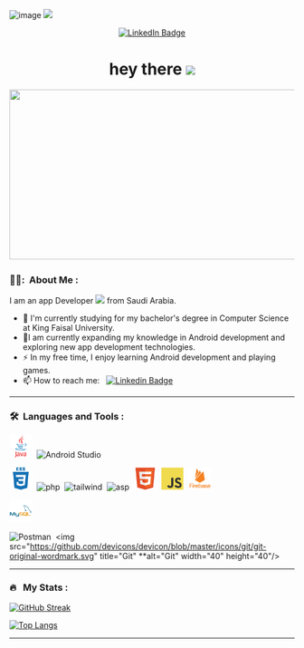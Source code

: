 ![image](https://github.com/FzHFz/FzHFz/assets/88466355/655301f7-eda0-4ae2-93b1-7905b07c2b75)
<img src="https://media.giphy.com/media/M9gbBd9nbDrOTu1Mqx/giphy.gif" width="100"/>
<p align="center">
<a href="https://www.linkedin.com/in/mohammed-ali-alherz-2909251a3/"><img src="https://img.shields.io/badge/LinkedIn-blue?style=for-the-badge&logo=linkedin&logoColor=white" alt="LinkedIn Badge"></a>
</p>

<h1 align="center">hey there <img src="https://media.giphy.com/media/hvRJCLFzcasrR4ia7z/giphy.gif" width="40"></h1>

<p align="center"><img src="https://media.giphy.com/media/dWesBcTLavkZuG35MI/giphy.gif" width="600" height="300"  /></p>

### 👨‍💻: &nbsp;About Me :

I am an app Developer <img src="https://media.giphy.com/media/WUlplcMpOCEmTGBtBW/giphy.gif" width="30"> from Saudi Arabia.

- 🔭 I'm currently studying for my bachelor's degree in Computer Science at King Faisal University.
- 🌱I am currently expanding my knowledge in Android development and exploring new app development technologies.
- ⚡ In my free time, I enjoy learning Android development and playing games.
- 📫 How to reach me: &nbsp; [![Linkedin Badge](https://img.shields.io/badge/-Mohammed-blue?style=flat&logo=Linkedin&logoColor=white)](https://www.linkedin.com/in/mohammed-ali-alherz-2909251a3/)

---

### 🛠 &nbsp;Languages and Tools :

<p>
<img src="https://github.com/devicons/devicon/blob/master/icons/java/java-original-wordmark.svg" title="Java" alt="Java" width="40" height="40"/>&nbsp;
<img src="https://cdn.worldvectorlogo.com/logos/android-studio-1.svg" title="Android" alt="Android Studio" width="40" height="40"/>&nbsp;


<img src="https://github.com/devicons/devicon/blob/master/icons/css3/css3-plain-wordmark.svg"  title="CSS3" alt="CSS" width="40" height="40"/>&nbsp;
<img src="https://upload.wikimedia.org/wikipedia/commons/thumb/2/27/PHP-logo.svg/2560px-PHP-logo.svg.png"  title="php" alt="php" width="40" height="40"/>&nbsp;
<img src="https://cdn.worldvectorlogo.com/logos/tailwindcss.svg"  title="tailwind" alt="tailwind" width="40" height="40"/>&nbsp;
<img src="https://codeopinion.com/wp-content/uploads/2018/07/Bitmap-MEDIUM_ASP.NET-Core-Logo_2colors_Square_RGB.png"  title="asp" alt="asp" width="40" height="40"/>&nbsp;
<img src="https://github.com/devicons/devicon/blob/master/icons/html5/html5-original.svg" title="HTML5" alt="HTML" width="40" height="40"/>&nbsp;
<img src="https://github.com/devicons/devicon/blob/master/icons/javascript/javascript-original.svg" title="JavaScript" alt="JavaScript" width="40" height="40"/>&nbsp;
<img src="https://github.com/devicons/devicon/blob/master/icons/firebase/firebase-plain-wordmark.svg" title="Firebase" alt="Firebase" width="40" height="40"/>&nbsp;

<img src="https://github.com/devicons/devicon/blob/master/icons/mysql/mysql-original-wordmark.svg" title="MySQL"  alt="MySQL" width="40" height="40"/>&nbsp;


<img src="https://www.vectorlogo.zone/logos/getpostman/getpostman-icon.svg" title="Postman"  alt="Postman" width="40" height="40"/>&nbsp;
<img src="https://github.com/devicons/devicon/blob/master/icons/git/git-original-wordmark.svg" title="Git" **alt="Git" width="40" height="40"/>&nbsp;
</p>

---

### 🔥 &nbsp; My Stats :
[![GitHub Streak](http://github-readme-streak-stats.herokuapp.com?user=itsZed0&theme=dark&background=000000)](https://git.io/streak-stats)

[![Top Langs](https://github-readme-stats.vercel.app/api/top-langs/?username=itsZed0&layout=compact&theme=vision-friendly-dark)](https://github.com/anuraghazra/github-readme-stats)

---

